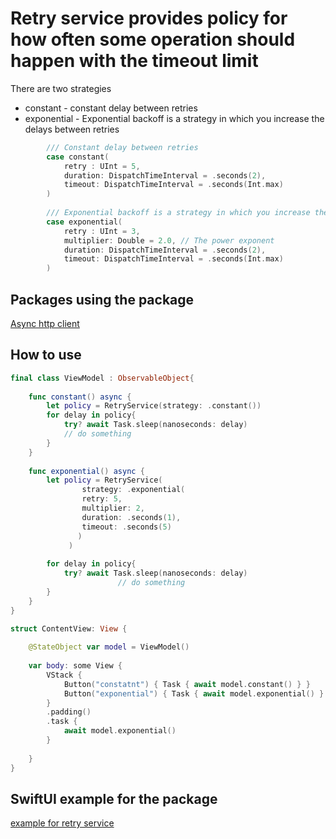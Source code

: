 # Retry service provides policy for how often some operation should happen with the timeout limit

There are two strategies
- constant - constant delay between retries
- exponential - Exponential backoff is a strategy in which you increase the delays between retries

```swift
        /// Constant delay between retries
        case constant(
            retry : UInt = 5,
            duration: DispatchTimeInterval = .seconds(2),
            timeout: DispatchTimeInterval = .seconds(Int.max)
        )
        
        /// Exponential backoff is a strategy in which you increase the delays between retries
        case exponential(
            retry : UInt = 3,
            multiplier: Double = 2.0, // The power exponent
            duration: DispatchTimeInterval = .seconds(2),
            timeout: DispatchTimeInterval = .seconds(Int.max)
        )

```

## Packages using the package

[Async http client](https://github.com/The-Igor/async-http-client)

## How to use

```swift
final class ViewModel : ObservableObject{
    
    func constant() async {
        let policy = RetryService(strategy: .constant())
        for delay in policy{
            try? await Task.sleep(nanoseconds: delay)
            // do something
        }
    }
    
    func exponential() async {
        let policy = RetryService(
                strategy: .exponential(
                retry: 5, 
                multiplier: 2, 
                duration: .seconds(1), 
                timeout: .seconds(5)
               )
             )
                
        for delay in policy{
            try? await Task.sleep(nanoseconds: delay)
                        // do something
        }
    }
}

struct ContentView: View {
    
    @StateObject var model = ViewModel()
    
    var body: some View {
        VStack {
            Button("constatnt") { Task { await model.constant() } }
            Button("exponential") { Task { await model.exponential() } }
        }
        .padding()
        .task {
            await model.exponential()
        }
        
    }
}
```


## SwiftUI example for the package

[example for retry service](https://github.com/The-Igor/retry-policy-service-example)
